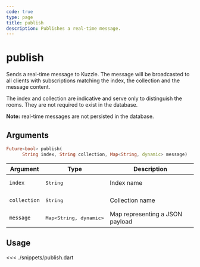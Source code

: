 ```yaml
---
code: true
type: page
title: publish
description: Publishes a real-time message.
---
```


# publish

Sends a real-time message to Kuzzle. The message will be broadcasted to all clients with subscriptions matching the index, the collection and the message content.

The index and collection are indicative and serve only to distinguish the rooms. They are not required to exist in the database.

**Note:** real-time messages are not persisted in the database.

## Arguments

```dart
Future<bool> publish(
      String index, String collection, Map<String, dynamic> message)
```

| Argument     | Type               | Description                         |
|--------------|--------------------|-------------------------------------|
| `index`      | <pre>String</pre>  | Index name                          |
| `collection` | <pre>String</pre>  | Collection name                     |
| `message`    | <pre>Map<String, dynamic></pre> | Map representing a JSON payload |

## Usage

<<< ./snippets/publish.dart
